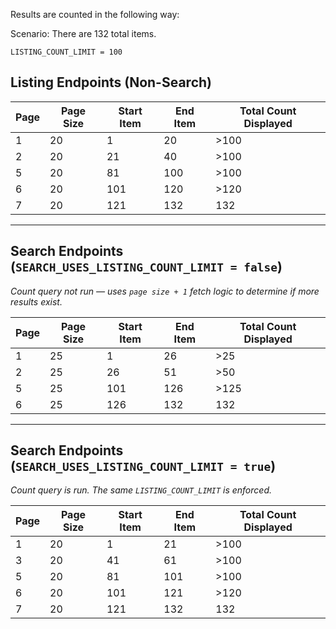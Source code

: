 Results are counted in the following way:

Scenario:
There are 132 total items.

`LISTING_COUNT_LIMIT = 100`

## Listing Endpoints (Non-Search)

| Page | Page Size | Start Item | End Item | Total Count Displayed |
|------|-----------|------------|----------|------------------------|
| 1    | 20        | 1          | 20       | >100                   |
| 2    | 20        | 21         | 40       | >100                   |
| 5    | 20        | 81         | 100      | >100                   |
| 6    | 20        | 101        | 120      | >120                   |
| 7    | 20        | 121        | 132      | 132                    |

---

## Search Endpoints (`SEARCH_USES_LISTING_COUNT_LIMIT = false`)  
_Count query not run — uses `page size + 1` fetch logic to determine if more results exist._

| Page | Page Size | Start Item | End Item | Total Count Displayed |
|------|-----------|------------|----------|------------------------|
| 1    | 25        | 1          | 26       | >25                    |
| 2    | 25        | 26         | 51       | >50                    |
| 5    | 25        | 101        | 126      | >125                   |
| 6    | 25        | 126        | 132      | 132                    |

---

## Search Endpoints (`SEARCH_USES_LISTING_COUNT_LIMIT = true`)  
_Count query is run. The same `LISTING_COUNT_LIMIT` is enforced._

| Page | Page Size | Start Item | End Item | Total Count Displayed |
|------|-----------|------------|----------|------------------------|
| 1    | 20        | 1          | 21       | >100                   |
| 3    | 20        | 41         | 61       | >100                   |
| 5    | 20        | 81         | 101      | >100                   |
| 6    | 20        | 101        | 121      | >120                   |
| 7    | 20        | 121        | 132      | 132                    |